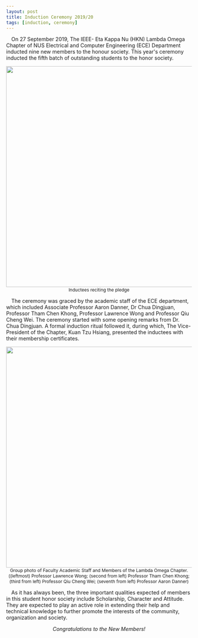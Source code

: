 ```yaml
---
layout: post
title: Induction Ceremony 2019/20
tags: [induction, ceremony]
---
```


&emsp;On 27 September 2019, The IEEE- Eta Kappa Nu (HKN) Lambda Omega Chapter of NUS Electrical and Computer Engineering (ECE) Department inducted nine new members to the honour society. This year's ceremony inducted the fifth batch of outstanding students to the honor society.

<div style="text-align:center; font-size: 12px">
    <img src ="/news/img/2019/2019-09-27-ic-2-1.jpg" width="600"><br>
    Inductees reciting the pledge
</div>

&emsp;The ceremony was graced by the academic staff of the ECE department, which included Associate Professor Aaron Danner, Dr Chua Dingjuan, Professor Tham Chen Khong, Professor Lawrence Wong and Professor Qiu Cheng Wei. The ceremony started with some opening remarks from Dr. Chua Dingjuan. A formal induction ritual followed it, during which, The Vice-President of the Chapter, Kuan Tzu Hsiang, presented the inductees with their membership certificates.

<div style="text-align:center; font-size: 12px">
    <img src ="/news/img/2019/2019-09-27-ic-2-2.jpg" width="600"><br>
    Group photo of Faculty Academic Staff and Members of the Lambda Omega Chapter.((leftmost) Professor Lawrence Wong; (second from left) Professor Tham Chen Khong; (third from left) Professor Qiu Cheng Wei; (seventh from left) Professor Aaron Danner) 
</div>

&emsp;As it has always been, the three important qualities expected of members in this student honor society include Scholarship, Character and Attitude. They are expected to play an active role in extending their help and technical knowledge to further promote the interests of the community, organization and society.

<p style="text-align: center; font-style: italic;">
    Congratulations to the New Members!
</p>
